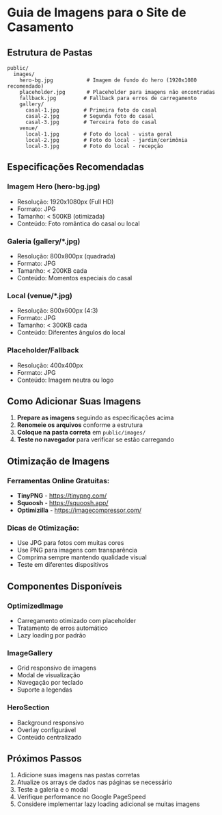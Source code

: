 # Guia de Imagens para o Site de Casamento

## Estrutura de Pastas
```
public/
  images/
    hero-bg.jpg           # Imagem de fundo do hero (1920x1080 recomendado)
    placeholder.jpg       # Placeholder para imagens não encontradas
    fallback.jpg         # Fallback para erros de carregamento
    gallery/
      casal-1.jpg        # Primeira foto do casal
      casal-2.jpg        # Segunda foto do casal  
      casal-3.jpg        # Terceira foto do casal
    venue/
      local-1.jpg        # Foto do local - vista geral
      local-2.jpg        # Foto do local - jardim/cerimônia
      local-3.jpg        # Foto do local - recepção
```

## Especificações Recomendadas

### Imagem Hero (hero-bg.jpg)
- Resolução: 1920x1080px (Full HD)
- Formato: JPG
- Tamanho: < 500KB (otimizada)
- Conteúdo: Foto romântica do casal ou local

### Galeria (gallery/*.jpg)
- Resolução: 800x800px (quadrada)
- Formato: JPG
- Tamanho: < 200KB cada
- Conteúdo: Momentos especiais do casal

### Local (venue/*.jpg)
- Resolução: 800x600px (4:3)
- Formato: JPG
- Tamanho: < 300KB cada
- Conteúdo: Diferentes ângulos do local

### Placeholder/Fallback
- Resolução: 400x400px
- Formato: JPG
- Conteúdo: Imagem neutra ou logo

## Como Adicionar Suas Imagens

1. **Prepare as imagens** seguindo as especificações acima
2. **Renomeie os arquivos** conforme a estrutura
3. **Coloque na pasta correta** em `public/images/`
4. **Teste no navegador** para verificar se estão carregando

## Otimização de Imagens

### Ferramentas Online Gratuitas:
- **TinyPNG** - https://tinypng.com/
- **Squoosh** - https://squoosh.app/
- **Optimizilla** - https://imagecompressor.com/

### Dicas de Otimização:
- Use JPG para fotos com muitas cores
- Use PNG para imagens com transparência
- Comprima sempre mantendo qualidade visual
- Teste em diferentes dispositivos

## Componentes Disponíveis

### OptimizedImage
- Carregamento otimizado com placeholder
- Tratamento de erros automático
- Lazy loading por padrão

### ImageGallery  
- Grid responsivo de imagens
- Modal de visualização
- Navegação por teclado
- Suporte a legendas

### HeroSection
- Background responsivo
- Overlay configurável
- Conteúdo centralizado

## Próximos Passos

1. Adicione suas imagens nas pastas corretas
2. Atualize os arrays de dados nas páginas se necessário
3. Teste a galeria e o modal
4. Verifique performance no Google PageSpeed
5. Considere implementar lazy loading adicional se muitas imagens
